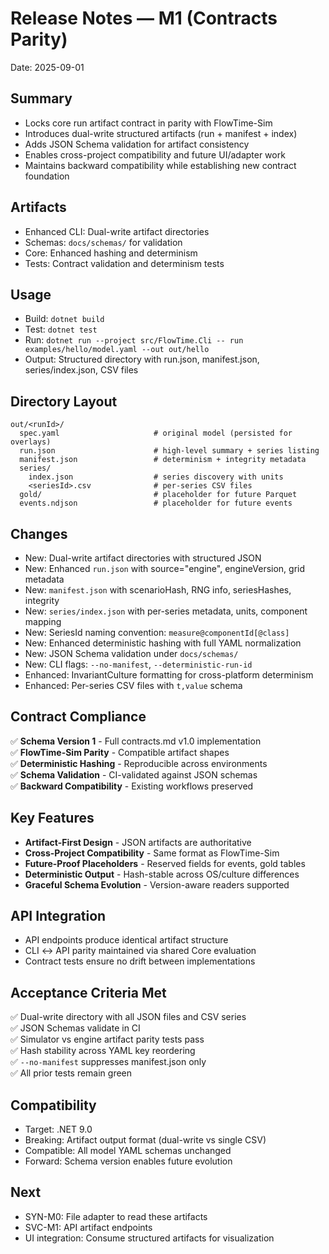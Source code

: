 # Release Notes — M1 (Contracts Parity)

Date: 2025-09-01

## Summary
- Locks core run artifact contract in parity with FlowTime-Sim
- Introduces dual-write structured artifacts (run + manifest + index)
- Adds JSON Schema validation for artifact consistency
- Enables cross-project compatibility and future UI/adapter work
- Maintains backward compatibility while establishing new contract foundation

## Artifacts
- Enhanced CLI: Dual-write artifact directories
- Schemas: `docs/schemas/` for validation
- Core: Enhanced hashing and determinism
- Tests: Contract validation and determinism tests

## Usage
- Build: `dotnet build`
- Test: `dotnet test`
- Run: `dotnet run --project src/FlowTime.Cli -- run examples/hello/model.yaml --out out/hello`
- Output: Structured directory with run.json, manifest.json, series/index.json, CSV files

## Directory Layout
```
out/<runId>/
  spec.yaml                     # original model (persisted for overlays)
  run.json                      # high-level summary + series listing
  manifest.json                 # determinism + integrity metadata  
  series/
    index.json                  # series discovery with units
    <seriesId>.csv              # per-series CSV files
  gold/                         # placeholder for future Parquet
  events.ndjson                 # placeholder for future events
```

## Changes
- New: Dual-write artifact directories with structured JSON
- New: Enhanced `run.json` with source="engine", engineVersion, grid metadata
- New: `manifest.json` with scenarioHash, RNG info, seriesHashes, integrity
- New: `series/index.json` with per-series metadata, units, component mapping
- New: SeriesId naming convention: `measure@componentId[@class]`
- New: Enhanced deterministic hashing with full YAML normalization
- New: JSON Schema validation under `docs/schemas/`
- New: CLI flags: `--no-manifest`, `--deterministic-run-id`
- Enhanced: InvariantCulture formatting for cross-platform determinism
- Enhanced: Per-series CSV files with `t,value` schema

## Contract Compliance
✅ **Schema Version 1** - Full contracts.md v1.0 implementation  
✅ **FlowTime-Sim Parity** - Compatible artifact shapes  
✅ **Deterministic Hashing** - Reproducible across environments  
✅ **Schema Validation** - CI-validated against JSON schemas  
✅ **Backward Compatibility** - Existing workflows preserved  

## Key Features
- **Artifact-First Design** - JSON artifacts are authoritative
- **Cross-Project Compatibility** - Same format as FlowTime-Sim
- **Future-Proof Placeholders** - Reserved fields for events, gold tables
- **Deterministic Output** - Hash-stable across OS/culture differences
- **Graceful Schema Evolution** - Version-aware readers supported

## API Integration
- API endpoints produce identical artifact structure
- CLI ↔ API parity maintained via shared Core evaluation
- Contract tests ensure no drift between implementations

## Acceptance Criteria Met
✅ Dual-write directory with all JSON files and CSV series  
✅ JSON Schemas validate in CI  
✅ Simulator vs engine artifact parity tests pass  
✅ Hash stability across YAML key reordering  
✅ `--no-manifest` suppresses manifest.json only  
✅ All prior tests remain green  

## Compatibility
- Target: .NET 9.0
- Breaking: Artifact output format (dual-write vs single CSV)
- Compatible: All model YAML schemas unchanged
- Forward: Schema version enables future evolution

## Next
- SYN-M0: File adapter to read these artifacts
- SVC-M1: API artifact endpoints  
- UI integration: Consume structured artifacts for visualization
